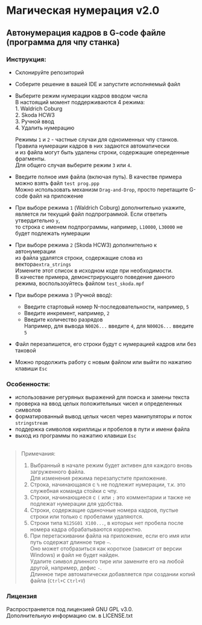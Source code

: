 # Магическая нумерация v2.0

## Автонумерация кадров в G-code файле (программа для чпу станка)
### Инструкция:
- Склонируйте репозиторий
- Соберите решение в вашей IDE и запустите исполняемый файл
- Выберите режим нумерации кадров вводом числа\
  В настоящий момент поддерживаются 4 режима:\
  1\. Waldrich Coburg\
  2\. Skoda HCW3\
  3\. Ручной ввод\
  4\. Удалить нумерацию
  
  Режимы `1` и `2` - частные случаи для одноименных чпу станков.\
  Правила нумерации кадров в них задаются автоматически\
  и из файла могут быть удалены строки, содержащие опереденные фрагменты.\
  Для общего случая выберите режим `3` или `4`.
- Введите полное имя файла (включая путь). В качестве примера можно взять файл `test prog.ppp`\
  Можно использовать механизм `Drag-and-Drop`, просто перетащите G-code файл на приложение
- При выборе режима `1` (Waldrich Coburg) дополнительно укажите,\
  является ли текущий файл подпрограммой. Если ответить утвердительно `y`,\
  то строка с именем подпрограммы, например, `L10000`, `L30000` не будет подлежать нумерации
- При выборе режима `2` (Skoda HCW3) дополнительно к автонумерации\
  из файла удалятся строки, содержащие слова из вектора`extra_strings`\
  Измените этот список в исходном коде при необходимости.\
  В качестве примера, демонстрирующего поведение данного режима, воспользоуйтесь файлом `test_skoda.mpf`
- При выборе режима `3` (Ручной ввод):
  - Введите стартовый номер N-последовательности, например, `5`
  - Введите инкремент, например, `2`
  - Введите количество разрядов\
  Например, для вывода `N0026...` введите `4`, для `N00026...` введите `5`

- Файл перезапишется, его строки будут с нумерацией кадров или без таковой
- Можно продолжить работу с новым файлом или выйти по нажатию клавиши `Esc`

### Особенности:
- использование регуряных выражений для поиска и замены текста
- проверка на ввод целых положительных чисел и определенных символов
- форматированный вывод целых чисел через манипуляторы и поток `stringstream`
- поддержка символов кириллицы и пробелов в пути и имени файла
- выход из программы по нажатию клавиши `Esc`
<br/><br/>

> Примечания:
> 1. Выбранный в начале режим будет активен для каждого вновь загруженного файла.\
     Для изменения режима перезапустите приложение.
> 2. Строка, начинающаяся с `%` не подлежит нумерации, т.к. это служебная команда стойки с чпу.
> 3. Строки, начинающиеся с `(` или `;` это комментарии и также не подлежат нумерации для удобства.
> 4. Строки, содержащие одиночные номера кадров, пустые строки или только с пробелами удаляются.
> 5. Строки типа `N125G01 X100...`, в которых нет пробела после номера кадра обрабатываются корректно.
> 6. При перетаскивании файла на приложение, если его имя или путь содержат длинное тире `—`.\
>    Оно может отобразиться как короткое (зависит от версии Windows) и файл не будет найден.\
>    Удалите символ длинного тире или замените его на любой другой, например, дефис `-`.\
>    Длинное тире автоматически добавляется при создании копий файла (`Ctrl+C` `Ctrl+V`)

### Лицензия
Распространяется под лицензией GNU GPL v3.0. \
Дополнительную информацию см. в LICENSE.txt
